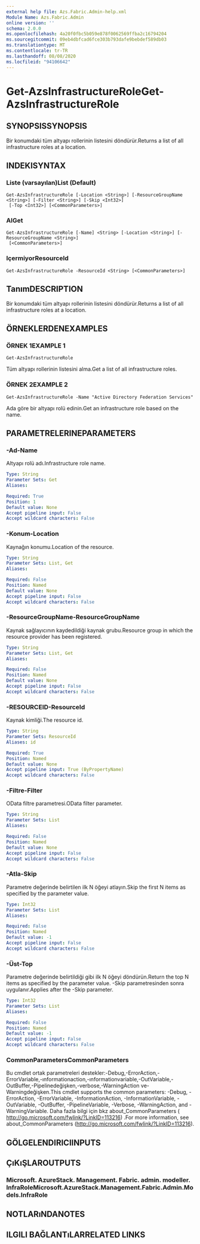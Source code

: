 ```yaml
---
external help file: Azs.Fabric.Admin-help.xml
Module Name: Azs.Fabric.Admin
online version: ''
schema: 2.0.0
ms.openlocfilehash: 4a20f0fbc5b059e878f0062569ffba2c16794204
ms.sourcegitcommit: 09eb4dbfcad6fce303b793dafe9bebdef589db03
ms.translationtype: MT
ms.contentlocale: tr-TR
ms.lasthandoff: 08/08/2020
ms.locfileid: "94106642"
---
```

# <span data-ttu-id="fc232-101">Get-AzsInfrastructureRole</span><span class="sxs-lookup"><span data-stu-id="fc232-101">Get-AzsInfrastructureRole</span></span>

## <span data-ttu-id="fc232-102">SYNOPSIS</span><span class="sxs-lookup"><span data-stu-id="fc232-102">SYNOPSIS</span></span>
<span data-ttu-id="fc232-103">Bir konumdaki tüm altyapı rollerinin listesini döndürür.</span><span class="sxs-lookup"><span data-stu-id="fc232-103">Returns a list of all infrastructure roles at a location.</span></span>

## <span data-ttu-id="fc232-104">INDEKI</span><span class="sxs-lookup"><span data-stu-id="fc232-104">SYNTAX</span></span>

### <span data-ttu-id="fc232-105">Liste (varsayılan)</span><span class="sxs-lookup"><span data-stu-id="fc232-105">List (Default)</span></span>
```
Get-AzsInfrastructureRole [-Location <String>] [-ResourceGroupName <String>] [-Filter <String>] [-Skip <Int32>]
 [-Top <Int32>] [<CommonParameters>]
```

### <span data-ttu-id="fc232-106">Al</span><span class="sxs-lookup"><span data-stu-id="fc232-106">Get</span></span>
```
Get-AzsInfrastructureRole [-Name] <String> [-Location <String>] [-ResourceGroupName <String>]
 [<CommonParameters>]
```

### <span data-ttu-id="fc232-107">Içermiyor</span><span class="sxs-lookup"><span data-stu-id="fc232-107">ResourceId</span></span>
```
Get-AzsInfrastructureRole -ResourceId <String> [<CommonParameters>]
```

## <span data-ttu-id="fc232-108">Tanım</span><span class="sxs-lookup"><span data-stu-id="fc232-108">DESCRIPTION</span></span>
<span data-ttu-id="fc232-109">Bir konumdaki tüm altyapı rollerinin listesini döndürür.</span><span class="sxs-lookup"><span data-stu-id="fc232-109">Returns a list of all infrastructure roles at a location.</span></span>

## <span data-ttu-id="fc232-110">ÖRNEKLERDEN</span><span class="sxs-lookup"><span data-stu-id="fc232-110">EXAMPLES</span></span>

### <span data-ttu-id="fc232-111">ÖRNEK 1</span><span class="sxs-lookup"><span data-stu-id="fc232-111">EXAMPLE 1</span></span>
```
Get-AzsInfrastructureRole
```

<span data-ttu-id="fc232-112">Tüm altyapı rollerinin listesini alma.</span><span class="sxs-lookup"><span data-stu-id="fc232-112">Get a list of all infrastructure roles.</span></span>

### <span data-ttu-id="fc232-113">ÖRNEK 2</span><span class="sxs-lookup"><span data-stu-id="fc232-113">EXAMPLE 2</span></span>
```
Get-AzsInfrastructureRole -Name "Active Directory Federation Services"
```

<span data-ttu-id="fc232-114">Ada göre bir altyapı rolü edinin.</span><span class="sxs-lookup"><span data-stu-id="fc232-114">Get an infrastructure role based on the name.</span></span>

## <span data-ttu-id="fc232-115">PARAMETRELERINE</span><span class="sxs-lookup"><span data-stu-id="fc232-115">PARAMETERS</span></span>

### <span data-ttu-id="fc232-116">-Ad</span><span class="sxs-lookup"><span data-stu-id="fc232-116">-Name</span></span>
<span data-ttu-id="fc232-117">Altyapı rolü adı.</span><span class="sxs-lookup"><span data-stu-id="fc232-117">Infrastructure role name.</span></span>

```yaml
Type: String
Parameter Sets: Get
Aliases:

Required: True
Position: 1
Default value: None
Accept pipeline input: False
Accept wildcard characters: False
```

### <span data-ttu-id="fc232-118">-Konum</span><span class="sxs-lookup"><span data-stu-id="fc232-118">-Location</span></span>
<span data-ttu-id="fc232-119">Kaynağın konumu.</span><span class="sxs-lookup"><span data-stu-id="fc232-119">Location of the resource.</span></span>

```yaml
Type: String
Parameter Sets: List, Get
Aliases:

Required: False
Position: Named
Default value: None
Accept pipeline input: False
Accept wildcard characters: False
```

### <span data-ttu-id="fc232-120">-ResourceGroupName</span><span class="sxs-lookup"><span data-stu-id="fc232-120">-ResourceGroupName</span></span>
<span data-ttu-id="fc232-121">Kaynak sağlayıcının kaydedildiği kaynak grubu.</span><span class="sxs-lookup"><span data-stu-id="fc232-121">Resource group in which the resource provider has been registered.</span></span>

```yaml
Type: String
Parameter Sets: List, Get
Aliases:

Required: False
Position: Named
Default value: None
Accept pipeline input: False
Accept wildcard characters: False
```

### <span data-ttu-id="fc232-122">-RESOURCEID</span><span class="sxs-lookup"><span data-stu-id="fc232-122">-ResourceId</span></span>
<span data-ttu-id="fc232-123">Kaynak kimliği.</span><span class="sxs-lookup"><span data-stu-id="fc232-123">The resource id.</span></span>

```yaml
Type: String
Parameter Sets: ResourceId
Aliases: id

Required: True
Position: Named
Default value: None
Accept pipeline input: True (ByPropertyName)
Accept wildcard characters: False
```

### <span data-ttu-id="fc232-124">-Filtre</span><span class="sxs-lookup"><span data-stu-id="fc232-124">-Filter</span></span>
<span data-ttu-id="fc232-125">OData filtre parametresi.</span><span class="sxs-lookup"><span data-stu-id="fc232-125">OData filter parameter.</span></span>

```yaml
Type: String
Parameter Sets: List
Aliases:

Required: False
Position: Named
Default value: None
Accept pipeline input: False
Accept wildcard characters: False
```

### <span data-ttu-id="fc232-126">-Atla</span><span class="sxs-lookup"><span data-stu-id="fc232-126">-Skip</span></span>
<span data-ttu-id="fc232-127">Parametre değerinde belirtilen ilk N öğeyi atlayın.</span><span class="sxs-lookup"><span data-stu-id="fc232-127">Skip the first N items as specified by the parameter value.</span></span>

```yaml
Type: Int32
Parameter Sets: List
Aliases:

Required: False
Position: Named
Default value: -1
Accept pipeline input: False
Accept wildcard characters: False
```

### <span data-ttu-id="fc232-128">-Üst</span><span class="sxs-lookup"><span data-stu-id="fc232-128">-Top</span></span>
<span data-ttu-id="fc232-129">Parametre değerinde belirtildiği gibi ilk N öğeyi döndürün.</span><span class="sxs-lookup"><span data-stu-id="fc232-129">Return the top N items as specified by the parameter value.</span></span>
<span data-ttu-id="fc232-130">-Skip parametresinden sonra uygulanır.</span><span class="sxs-lookup"><span data-stu-id="fc232-130">Applies after the -Skip parameter.</span></span>

```yaml
Type: Int32
Parameter Sets: List
Aliases:

Required: False
Position: Named
Default value: -1
Accept pipeline input: False
Accept wildcard characters: False
```

### <span data-ttu-id="fc232-131">CommonParameters</span><span class="sxs-lookup"><span data-stu-id="fc232-131">CommonParameters</span></span>
<span data-ttu-id="fc232-132">Bu cmdlet ortak parametreleri destekler:-Debug,-ErrorAction,-ErrorVariable,-ınformationaction,-ınformationvariable,-OutVariable,-OutBuffer,-Pipelinedeğişken,-verbose,-WarningAction ve-Warningdeğişken.</span><span class="sxs-lookup"><span data-stu-id="fc232-132">This cmdlet supports the common parameters: -Debug, -ErrorAction, -ErrorVariable, -InformationAction, -InformationVariable, -OutVariable, -OutBuffer, -PipelineVariable, -Verbose, -WarningAction, and -WarningVariable.</span></span> <span data-ttu-id="fc232-133">Daha fazla bilgi için bkz about_CommonParameters ( http://go.microsoft.com/fwlink/?LinkID=113216) .</span><span class="sxs-lookup"><span data-stu-id="fc232-133">For more information, see about_CommonParameters (http://go.microsoft.com/fwlink/?LinkID=113216).</span></span>

## <span data-ttu-id="fc232-134">GÖLGELENDIRICI</span><span class="sxs-lookup"><span data-stu-id="fc232-134">INPUTS</span></span>

## <span data-ttu-id="fc232-135">ÇıKıŞLAR</span><span class="sxs-lookup"><span data-stu-id="fc232-135">OUTPUTS</span></span>

### <span data-ttu-id="fc232-136">Microsoft. AzureStack. Management. Fabric. admin. modeller. InfraRole</span><span class="sxs-lookup"><span data-stu-id="fc232-136">Microsoft.AzureStack.Management.Fabric.Admin.Models.InfraRole</span></span>

## <span data-ttu-id="fc232-137">NOTLARıNDA</span><span class="sxs-lookup"><span data-stu-id="fc232-137">NOTES</span></span>

## <span data-ttu-id="fc232-138">ILGILI BAĞLANTıLAR</span><span class="sxs-lookup"><span data-stu-id="fc232-138">RELATED LINKS</span></span>
